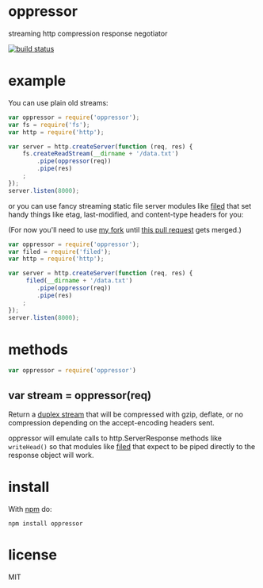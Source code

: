 # oppressor

streaming http compression response negotiator

[![build status](https://secure.travis-ci.org/substack/oppressor.png)](http://travis-ci.org/substack/oppressor)

# example

You can use plain old streams:

``` js
var oppressor = require('oppressor');
var fs = require('fs');
var http = require('http');

var server = http.createServer(function (req, res) {
    fs.createReadStream(__dirname + '/data.txt')
        .pipe(oppressor(req))
        .pipe(res)
    ;
});
server.listen(8000);
```

or you can use fancy streaming static file server modules like
[filed](http://github.com/mikeal/filed) that set handy things like etag,
last-modified, and content-type headers for you:

(For now you'll need to use [my fork](https://github.com/substack/filed)
until [this pull request](https://github.com/mikeal/filed/pull/25) gets merged.)

``` js
var oppressor = require('oppressor');
var filed = require('filed');
var http = require('http');

var server = http.createServer(function (req, res) {
     filed(__dirname + '/data.txt')
        .pipe(oppressor(req))
        .pipe(res)
    ;
});
server.listen(8000);
```

# methods

``` js
var oppressor = require('oppressor')
```

## var stream = oppressor(req)

Return a [duplex stream](https://github.com/substack/stream-handbook#duplex)
that will be compressed with gzip, deflate, or no compression depending on the
accept-encoding headers sent.

oppressor will emulate calls to http.ServerResponse methods like `writeHead()`
so that modules like [filed](http://github.com/mikeal/filed) that expect to be
piped directly to the response object will work.

# install

With [npm](https://npmjs.org) do:

```
npm install oppressor
```

# license

MIT
